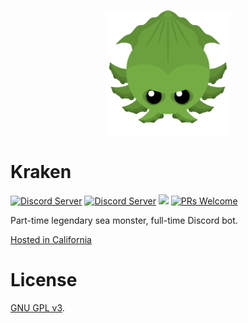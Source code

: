 <p align=center><img src="images/Kraken.png" height="200" width="200"></p>

# Kraken

[<img src="https://discordapp.com/api/guilds/606716567182639105/widget.png?style=shield" alt="Discord Server">](https://discord.gg/RFbC4aD) [<img src="https://discordapp.com/api/guilds/608916967579058197/widget.png?style=shield" alt="Discord Server">](https://discord.gg/wydz64m) [<img src="https://img.shields.io/badge/discord-py-blue.svg">](https://github.com/Rapptz/discord.py) [![PRs Welcome](https://img.shields.io/badge/PRs-welcome-brightgreen.svg?style=flat-square)](http://makeapullrequest.com)

Part-time legendary sea monster, full-time Discord bot.

<a href=http://bhatthal.ddns.net>Hosted in California</a> 

# License
[GNU GPL v3](LICENSE).
